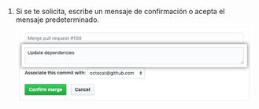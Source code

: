 1. Si se te solicita, escribe un mensaje de confirmación o acepta el mensaje predeterminado. ![Campo para mensaje de confirmación](/assets/images/help/pull_requests/merge_box/pullrequest-commitmessage.png)
